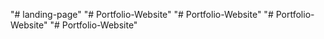 "# landing-page" 
"# Portfolio-Website" 
"# Portfolio-Website" 
"# Portfolio-Website" 
"# Portfolio-Website" 
